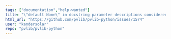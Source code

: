 ```yaml
---
tags: ["documentation","help-wanted"]
title: "\"default None\" in docstring parameter descriptions considered harmful"
html_url: "https://github.com/pvlib/pvlib-python/issues/1574"
user: "kandersolar"
repo: "pvlib/pvlib-python"
---
```


